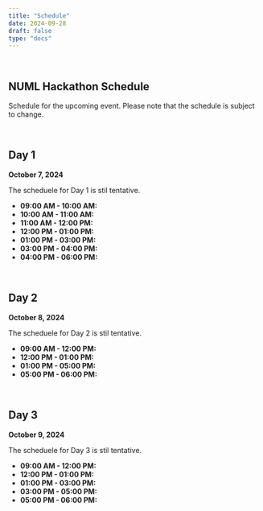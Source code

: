 ```yaml
---
title: "Schedule"
date: 2024-09-28
draft: false
type: "docs"
---
```


<br>

## NUML Hackathon Schedule

Schedule for the upcoming event. Please note that the schedule is subject to change.

<br>

## Day 1
**October 7, 2024**

The scheduele for Day 1 is stil tentative.
 <!-- This creates a line break fo
 r extra space -->
- **09:00 AM - 10:00 AM:**
- **10:00 AM - 11:00 AM:**
- **11:00 AM - 12:00 PM:**
- **12:00 PM - 01:00 PM:**
- **01:00 PM - 03:00 PM:**
- **03:00 PM - 04:00 PM:**
- **04:00 PM - 06:00 PM:**

<br> <!-- Add more space if needed -->

## Day 2
**October 8, 2024**

The scheduele for Day 2 is stil tentative.

- **09:00 AM - 12:00 PM:**
- **12:00 PM - 01:00 PM:**
- **01:00 PM - 05:00 PM:**
- **05:00 PM - 06:00 PM:**

<br>

## Day 3
**October 9, 2024**

The scheduele for Day 3 is stil tentative.

- **09:00 AM - 12:00 PM:** 
- **12:00 PM - 01:00 PM:**
- **01:00 PM - 03:00 PM:**
- **03:00 PM - 05:00 PM:**
- **05:00 PM - 06:00 PM:**
